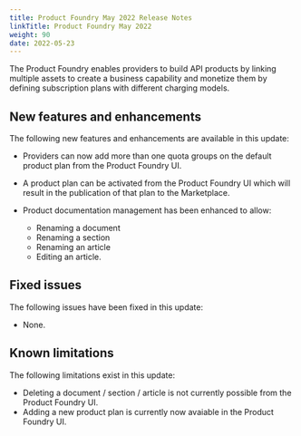 ```yaml
---
title: Product Foundry May 2022 Release Notes
linkTitle: Product Foundry May 2022
weight: 90
date: 2022-05-23
---
```


The Product Foundry enables providers to build API products by linking multiple assets to create a business capability and monetize them by defining subscription plans with different charging models.

## New features and enhancements

The following new features and enhancements are available in this update:

* Providers can now add more than one quota groups on the default product plan from the Product Foundry UI.
* A product plan can be activated from the Product Foundry UI which will result in the publication of that plan to the Marketplace.
* Product documentation management has been enhanced to allow:

    * Renaming a document
    * Renaming a section
    * Renaming an article
    * Editing an article.

## Fixed issues

The following issues have been fixed in this update:

* None.

## Known limitations

The following limitations exist in this update:

* Deleting a document / section / article is not currently possible from the Product Foundry UI.
* Adding a new product plan is currently now avaiable in the Product Foundry UI.
